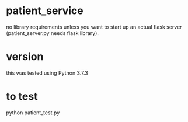 # patient_service
no library requirements unless you want to start up an actual flask server (patient_server.py needs flask library).

# version
this was tested using Python 3.7.3

# to test
python patient_test.py

